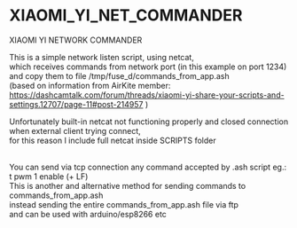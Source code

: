 # XIAOMI_YI_NET_COMMANDER
XIAOMI YI NETWORK COMMANDER

This is a simple network listen script, using netcat,<br />
which receives commands from network port (in this example on port 1234)<br />
and copy them to file /tmp/fuse_d/commands_from_app.ash<br />
(based on information from AirKite member:<br />https://dashcamtalk.com/forum/threads/xiaomi-yi-share-your-scripts-and-settings.12707/page-11#post-214957 )

Unfortunately built-in netcat not functioning properly and closed connection when external client trying connect,<br />
for this reason I include full netcat inside SCRIPTS folder<br /><br />

You can send via tcp connection any command accepted by .ash script eg.:<br />
t pwm 1 enable (+ LF)
<br />
This is another and alternative method for sending commands to commands_from_app.ash<br />
instead sending the entire commands_from_app.ash file via ftp<br />
and can be used with arduino/esp8266 etc
